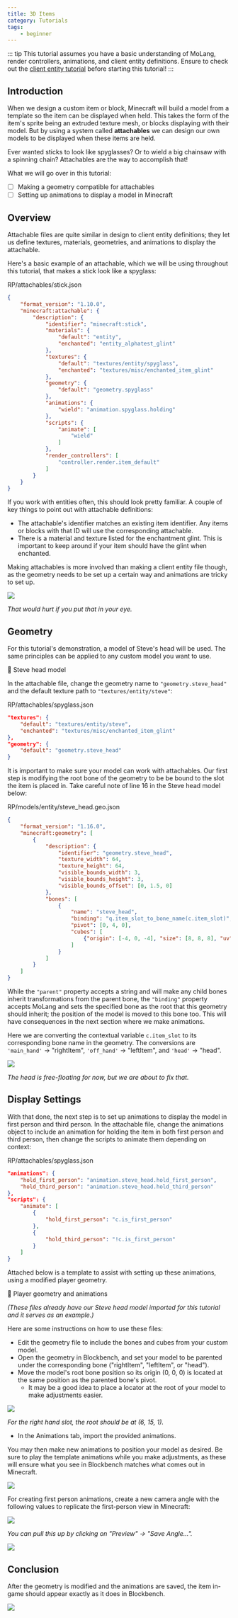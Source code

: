 ```yaml
---
title: 3D Items
category: Tutorials
tags:
	- beginner
---
```


::: tip
This tutorial assumes you have a basic understanding of MoLang, render controllers, animations, and client entity definitions. Ensure to check out the [client entity tutorial](/entities/entity-intro-rp) before starting this tutorial!
:::

## Introduction

When we design a custom item or block, Minecraft will build a model from a template so the item can be displayed when held. This takes the form of the item's sprite being an extruded texture mesh, or blocks displaying with their model. But by using a system called **attachables** we can design our own models to be displayed when these items are held.

Ever wanted sticks to look like spyglasses? Or to wield a big chainsaw with a spinning chain? Attachables are the way to accomplish that!

What we will go over in this tutorial:

<Checklist>

-   [ ] Making a geometry compatible for attachables
-   [ ] Setting up animations to display a model in Minecraft

</Checklist>

## Overview

Attachable files are quite similar in design to client entity definitions; they let us define textures, materials, geometries, and animations to display the attachable.

Here's a basic example of an attachable, which we will be using throughout this tutorial, that makes a stick look like a spyglass:

<CodeHeader>RP/attachables/stick.json</CodeHeader>

```json
{
	"format_version": "1.10.0",
	"minecraft:attachable": {
		"description": {
			"identifier": "minecraft:stick",
			"materials": {
				"default": "entity",
				"enchanted": "entity_alphatest_glint"
			},
			"textures": {
				"default": "textures/entity/spyglass",
				"enchanted": "textures/misc/enchanted_item_glint"
			},
			"geometry": {
				"default": "geometry.spyglass"
			},
			"animations": {
				"wield": "animation.spyglass.holding"
			},
			"scripts": {
				"animate": [
					"wield"
				]
			},
			"render_controllers": [
				"controller.render.item_default"
			]
		}
	}
}
```

If you work with entities often, this should look pretty familiar. A couple of key things to point out with attachable definitions:
- The attachable's identifier matches an existing item identifier. Any items or blocks with that ID will use the corresponding attachable.
- There is a material and texture listed for the enchantment glint. This is important to keep around if your item should have the glint when enchanted.

Making attachables is more involved than making a client entity file though, as the geometry needs to be set up a certain way and animations are tricky to set up.

![](/assets/images/tutorials/attachables/attachable-example.png)

*That would hurt if you put that in your eye.*

## Geometry

For this tutorial's demonstration, a model of Steve's head will be used. The same principles can be applied to any custom model you want to use.

<BButton link="https://github.com/Bedrock-OSS/bedrock-wiki/blob/wiki/docs/public/assets/packs/tutorials/attachables/steve_head.geo.json?raw=true">📄 Steve head model</BButton>

In the attachable file, change the geometry name to `"geometry.steve_head"` and the default texture path to `"textures/entity/steve"`:

<CodeHeader>RP/attachables/spyglass.json</CodeHeader>

```json
"textures": {
	"default": "textures/entity/steve",
	"enchanted": "textures/misc/enchanted_item_glint"
},
"geometry": {
	"default": "geometry.steve_head"
}
```

It is important to make sure your model can work with attachables. Our first step is modifying the root bone of the geometry to be be bound to the slot the item is placed in. Take careful note of line 16 in the Steve head model below:

<CodeHeader>RP/models/entity/steve_head.geo.json</CodeHeader>

```json
{
	"format_version": "1.16.0",
	"minecraft:geometry": [
		{
			"description": {
				"identifier": "geometry.steve_head",
				"texture_width": 64,
				"texture_height": 64,
				"visible_bounds_width": 3,
				"visible_bounds_height": 3,
				"visible_bounds_offset": [0, 1.5, 0]
			},
			"bones": [
				{
					"name": "steve_head",
					"binding": "q.item_slot_to_bone_name(c.item_slot)",
					"pivot": [0, 4, 0],
					"cubes": [
						{"origin": [-4, 0, -4], "size": [8, 8, 8], "uv": [0, 0]}
					]
				}
			]
		}
	]
}
```
While the `"parent"` property accepts a string and will make any child bones inherit transformations from the parent bone, the `"binding"` property accepts MoLang and sets the specified bone as the root that this geometry should inherit; the position of the model is moved to this bone too. This will have consequences in the next section where we make animations.

Here we are converting the contextual variable `c.item_slot` to its corresponding bone name in the geometry. The conversions are `'main_hand'` → "rightItem", `'off_hand'` → "leftItem", and `'head'` → "head".

![](/assets/images/tutorials/attachables/attachable-step-one.png)

*The head is free-floating for now, but we are about to fix that.*


## Display Settings

With that done, the next step is to set up animations to display the model in first person and third person. In the attachable file, change the animations object to include an animation for holding the item in both first person and third person, then change the scripts to animate them depending on context:

<CodeHeader>RP/attachables/spyglass.json</CodeHeader>

```json
"animations": {
	"hold_first_person": "animation.steve_head.hold_first_person",
	"hold_third_person": "animation.steve_head.hold_third_person"
},
"scripts": {
	"animate": [
		{
			"hold_first_person": "c.is_first_person"
		},
		{
			"hold_third_person": "!c.is_first_person"
		}
	]
}
```

Attached below is a template to assist with setting up these animations, using a modified player geometry.

<BButton link="https://github.com/Bedrock-OSS/bedrock-wiki/blob/wiki/docs/public/assets/packs/tutorials/attachables/AttachableRotations.zip?raw=true">📁 Player geometry and animations</BButton>

*(These files already have our Steve head model imported for this tutorial and it serves as an example.)*

Here are some instructions on how to use these files:
- Edit the geometry file to include the bones and cubes from your custom model.
- Open the geometry in Blockbench, and set your model to be parented under the corresponding bone ("rightItem", "leftItem", or "head").
- Move the model's root bone position so its origin (0, 0, 0) is located at the same position as the parented bone's pivot.
  - It may be a good idea to place a locator at the root of your model to make adjustments easier.

![](/assets/images/tutorials/attachables/blockbench-view-one.png)

*For the right hand slot, the root should be at (6, 15, 1).*

- In the Animations tab, import the provided animations.

You may then make new animations to position your model as desired. Be sure to play the template animations while you make adjustments, as these will ensure what you see in Blockbench matches what comes out in Minecraft.

![](/assets/images/tutorials/attachables/blockbench-view-two.png)

For creating first person animations, create a new camera angle with the following values to replicate the first-person view in Minecraft:

![](/assets/images/tutorials/attachables/camera-configuration.png)

*You can pull this up by clicking on "Preview" → "Save Angle...".*

![](/assets/images/tutorials/attachables/blockbench-view-three.png)

## Conclusion

After the geometry is modified and the animations are saved, the item in-game should appear exactly as it does in Blockbench.

![](/assets/images/tutorials/attachables/attachable-step-two.png)

